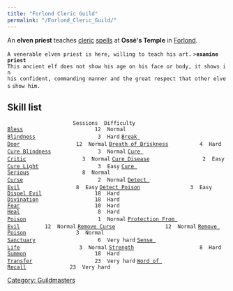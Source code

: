 ```yaml
---
title: "Forlond Cleric Guild"
permalink: "/Forlond_Cleric_Guild/"
---
```


An **elven priest** teaches [cleric](cleric "wikilink")
[spells](spell "wikilink") at **Ossė's Temple** in
[Forlond](Forlond "wikilink").

`A venerable elven priest is here, willing to teach his art.`
`>`**`examine priest`**
`This ancient elf does not show his age on his face or body, it shows in`
`his confident, commanding manner and the great respect that other elves`
`show him.`

## Skill list

`                     Sessions  Difficulty`
[`Bless`](Bless "wikilink")`                       12  Normal`
[`Blindness`](Blindness "wikilink")`                    3  Hard`
[`Break Door`](Break_Door "wikilink")`                  12  Normal`
[`Breath of Briskness`](Breath_of_Briskness "wikilink")`          4  Hard`
[`Cure Blindness`](Cure_Blindness "wikilink")`               3  Normal`
[`Cure Critic`](Cure_Critic "wikilink")`                  3  Normal`
[`Cure Disease`](Cure_Disease "wikilink")`                 2  Easy`
[`Cure Light`](Cure_Light "wikilink")`                   3  Easy`
[`Cure Serious`](Cure_Serious "wikilink")`                 8  Normal`
[`Curse`](Curse "wikilink")`                        2  Normal`
[`Detect Evil`](Detect_Evil "wikilink")`                  8  Easy`
[`Detect Poison`](Detect_Poison "wikilink")`                3  Easy`
[`Dispel Evil`](Dispel_Evil "wikilink")`                 18  Hard`
[`Divination`](Divination "wikilink")`                  18  Hard`
[`Fear`](Fear "wikilink")`                        10  Hard`
[`Heal`](Heal "wikilink")`                         8  Hard`
[`Poison`](Poison "wikilink")`                       1  Normal`
[`Protection From Evil`](Protection_From_Evil "wikilink")`        12  Normal`
[`Remove Curse`](Remove_Curse "wikilink")`                12  Normal`
[`Remove Poison`](Remove_Poison "wikilink")`                3  Normal`
[`Sanctuary`](Sanctuary "wikilink")`                    6  Very hard`
[`Sense Life`](Sense_Life "wikilink")`                   3  Normal`
[`Strength`](strength_Spell "wikilink")`                     8  Hard`
[`Summon`](Summon "wikilink")`                      18  Hard`
[`Transfer`](Transfer "wikilink")`                    23  Very hard`
[`Word of Recall`](Word_of_Recall "wikilink")`              23  Very hard`

[Category: Guildmasters](Category:_Guildmasters "wikilink")